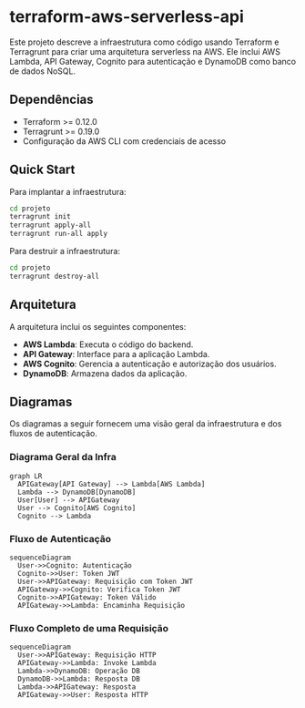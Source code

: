 # terraform-aws-serverless-api

Este projeto descreve a infraestrutura como código usando Terraform e Terragrunt para criar uma arquitetura serverless na AWS. Ele inclui AWS Lambda, API Gateway, Cognito para autenticação e DynamoDB como banco de dados NoSQL.

## Dependências
- Terraform >= 0.12.0
- Terragrunt >= 0.19.0
- Configuração da AWS CLI com credenciais de acesso

## Quick Start
Para implantar a infraestrutura:
```bash
cd projeto
terragrunt init
terragrunt apply-all
terragrunt run-all apply
```

Para destruir a infraestrutura:
```bash
cd projeto
terragrunt destroy-all
```

## Arquitetura
A arquitetura inclui os seguintes componentes:
- **AWS Lambda**: Executa o código do backend.
- **API Gateway**: Interface para a aplicação Lambda.
- **AWS Cognito**: Gerencia a autenticação e autorização dos usuários.
- **DynamoDB**: Armazena dados da aplicação.

## Diagramas

Os diagramas a seguir fornecem uma visão geral da infraestrutura e dos fluxos de autenticação.

### Diagrama Geral da Infra
```mermaid
graph LR
  APIGateway[API Gateway] --> Lambda[AWS Lambda]
  Lambda --> DynamoDB[DynamoDB]
  User[User] --> APIGateway
  User --> Cognito[AWS Cognito]
  Cognito --> Lambda
```

### Fluxo de Autenticação
```mermaid
sequenceDiagram
  User->>Cognito: Autenticação
  Cognito->>User: Token JWT
  User->>APIGateway: Requisição com Token JWT
  APIGateway->>Cognito: Verifica Token JWT
  Cognito->>APIGateway: Token Válido
  APIGateway->>Lambda: Encaminha Requisição
```

### Fluxo Completo de uma Requisição
```mermaid
sequenceDiagram
  User->>APIGateway: Requisição HTTP
  APIGateway->>Lambda: Invoke Lambda
  Lambda->>DynamoDB: Operação DB
  DynamoDB->>Lambda: Resposta DB
  Lambda->>APIGateway: Resposta
  APIGateway->>User: Resposta HTTP
```

